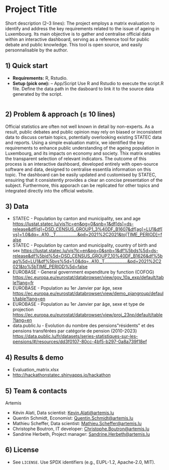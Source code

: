 # Project Title <Centralising data for Luxembourg>

Short description (2–3 lines): The project employs a matrix evaluation to identify and address the key requirements related to the issue of ageing in Luxembourg. Its main objective is to gather and centralise official data within an interactive dashboard, serving as a reference tool for public debate and public knowledge. This tool is open source, and easily personnalisable by the author.


## 1) Quick start
- **Requirements:** R, Rstudio.
- **Setup (pick one):**
     – App/Script
Use R and Rstudio to execute the script.R file.
Define the data path in the dasboard to link it to the source data generated by the script.
  ```

## 2) Problem & approach (≤ 10 lines)
Official statistics are often not well known in detail by non-experts. As a result, public debates and public opinion may rely on biased or inconsistent data to discuss certain topics, potentially overlooking existing STATEC data and reports.
Using a simple evaluation matrix, we identified the key requirements to enhance public understanding of the ageing population in Luxembourg, and its impacts on economy and society. Thix matrix enables the transparent selection of relevant indicators.
The outcome of this process is an interactive dashboard, developed entirely with open-source software and data, designed to centralise essentila information on this topic. The dashboard can be easily updated and customised by STATEC, ensuiring that it consistently provides a clear an concise presentation of the subject.
Furthermore, this apporach can be replicated for other topics and integrated directly into the official website.

## 3) Data
- STATEC - Population by canton and municipality, sex and age
https://lustat.statec.lu/vis?lc=en&pg=0&snb=1&df[ds]=ds-release&df[id]=DSD_CENSUS_GROUP1_3%40DF_B1607&df[ag]=LU1&df[vs]=1.0&dq=..A10.._T.................&pd=2021%2C2021&to[TIME_PERIOD]=false
- STATEC - Population by canton and municipality, country of birth and sex
https://lustat.statec.lu/vis?lc=en&pg=0&snb=1&df%5bds%5d=ds-release&df%5bid%5d=DSD_CENSUS_GROUP7_10%40DF_B1626&df%5bag%5d=LU1&df%5bvs%5d=1.0&dq=..A10._T..................&pd=2021%2C2021&to%5bTIME_PERIOD%5d=false
- EUROBASE - General government expenditure by function (COFOG)
https://ec.europa.eu/eurostat/databrowser/view/gov_10a_exp/default/table?lang=fr
- EUROBASE - Population au 1er Janvier par âge, sexe
https://ec.europa.eu/eurostat/databrowser/view/demo_pjangroup/default/table?lang=en
- EUROBASE - Population au 1er Janvier par âge, sexe et type de projection
https://ec.europa.eu/eurostat/databrowser/view/proj_23np/default/table?lang=en
- data.public.lu - Evolution du nombre des pensions"résidents" et des pensions transférées par catégorie de pension (2010-2023)
https://data.public.lu/fr/datasets/series-statistiques-sur-les-pensions/#/resources/dd3f0107-80cc-4bf5-b297-0a8a739f18ef

## 4) Results & demo
- Evaluation_matrix.xlsx
- http://hackathonstatec.shinyapps.io/hackathon

## 5) Team & contacts
Artemis
- Kévin Alati, Data scientist: Kevin.Alati@artemis.lu
- Quentin Schmidt, Economist: Quentin.Schmidt@artemis.lu
- Mathieu Scheffer, Data scientist: Mathieu.Scheffer@artemis.lu
- Christophe Boutron, IT developer: Christophe.Boutron@artemis.lu
- Sandrine Herbeth, Project manager: Sandrine.Herbeth@artemis.lu

## 6) License
- See `LICENSE`. Use SPDX identifiers (e.g., EUPL-1.2, Apache-2.0, MIT).


